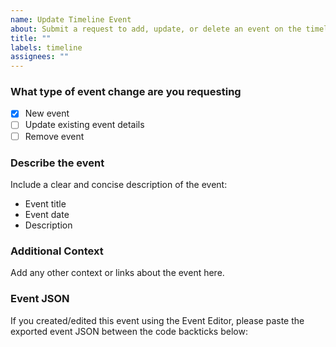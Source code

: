 ```yaml
---
name: Update Timeline Event
about: Submit a request to add, update, or delete an event on the timeline
title: ""
labels: timeline
assignees: ""
---
```


### What type of event change are you requesting

- [x] New event
- [ ] Update existing event details
- [ ] Remove event

### Describe the event

Include a clear and concise description of the event:

- Event title
- Event date
- Description

### Additional Context

Add any other context or links about the event here.

### Event JSON

If you created/edited this event using the Event Editor, please paste the exported event JSON between the code backticks below:

```json

```
